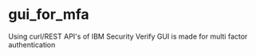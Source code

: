 # gui_for_mfa
Using curl/REST API's of IBM Security Verify GUI is made for multi factor authentication

